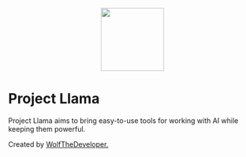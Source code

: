 <p align="center">
  <img width="128" height="128" src="https://github.com/Project-Llama/.github">
</p>

# Project Llama
Project Llama aims to bring easy-to-use tools for working with AI while keeping them powerful.

Created by [WolfTheDeveloper.](https://github.com/WolfTheDeveloper) 
